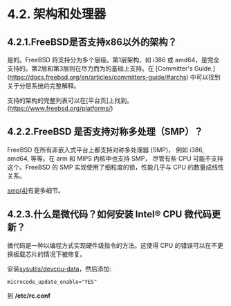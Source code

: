 # 4.2. 架构和处理器

## 4.2.1.FreeBSD是否支持x86以外的架构？ 

是的。FreeBSD 将支持分为多个层级。第1层架构，如 i386 或 amd64，是完全支持的。第2层和第3层则在尽力而为的基础上支持。在 [Committer's Guide.] (https://docs.freebsd.org/en/articles/committers-guide/#archs) 中可以找到关于分层系统的完整解释。

支持的架构的完整列表可以在[平台页]上找到。(https://www.freebsd.org/platforms/)

## 4.2.2.FreeBSD 是否支持对称多处理（SMP）？

FreeBSD 在所有非嵌入式平台上都支持对称多处理器 (SMP)， 例如 i386, amd64, 等等。在 arm 和 MIPS 内核中也支持 SMP， 尽管有些 CPU 可能不支持这个。FreeBSD 的 SMP 实现使用了细粒度的锁，性能几乎与 CPU 的数量成线性关系。

[smp(4)](https://www.freebsd.org/cgi/man.cgi?query=smp&sektion=4&format=html)有更多细节。

## 4.2.3.什么是微代码？如何安装 Intel® CPU 微代码更新？

微代码是一种以编程方式实现硬件级指令的方法。这使得 CPU 的错误可以在不更换板载芯片的情况下被修复。

安装[sysutils/devcpu-data](https://cgit.freebsd.org/ports/tree/sysutils/devcpu-data/pkg-descr)，然后添加:

```
microcode_update_enable="YES"
```

到 **/etc/rc.conf**
